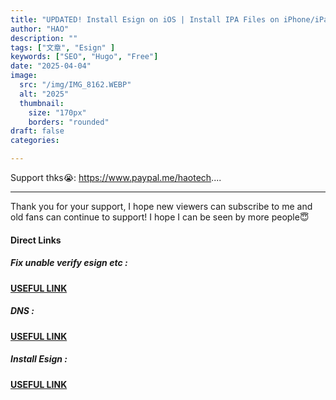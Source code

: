 ```yaml
---
title: "UPDATED! Install Esign on iOS | Install IPA Files on iPhone/iPad NO COMPUTER! файлов esign free cert"
author: "HAO"
description: ""
tags: ["文章", "Esign" ]
keywords: ["SEO", "Hugo", "Free"]
date: "2025-04-04"
image:
  src: "/img/IMG_8162.WEBP"
  alt: "2025"
  thumbnail:
    size: "170px"
    borders: "rounded"
draft: false
categories:

---
```


Support thks😭: https://www.paypal.me/haotech....
<!--more-->

---

Thank you for your support, I hope new viewers can subscribe to me and old fans can continue to support!
I hope I can be seen by more people😇

#### **Direct Links**

##### **<font style="background:  "> Fix unable verify esign etc :</font>** 
**[ USEFUL LINK ](https://jiun8631.vercel.app/post/fixverify-250318/)**

##### **<font style="background: "> DNS :</font>** 
**[ USEFUL LINK ](https://www.mediafire.com/file/afijmpqtgffu92p/Toasty+DNS+V1.mobileconfig?dkey=qjky5xkx0kg&r=781)**

##### **<font style="background: "> Install Esign :</font>** 
**[ USEFUL LINK ](https://nirbytes.com/iosWizardry)**
